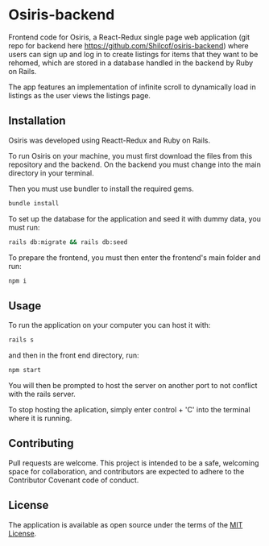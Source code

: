 # Osiris-backend

Frontend code for Osiris, a React-Redux single page web application (git repo for backend here https://github.com/Shilcof/osiris-backend) where users can sign up and log in to create listings for items that they want to be rehomed, which are stored in a database handled in the backend by Ruby on Rails.

The app features an implementation of infinite scroll to dynamically load in listings as the user views the listings page.

## Installation

Osiris was developed using Reactt-Redux and Ruby on Rails.

To run Osiris on your machine, you must first download the files from this repository and the backend. On the backend you must change into the main directory in your terminal.

Then you must use bundler to install the required gems.

```bash
bundle install
```

To set up the database for the application and seed it with dummy data, you must run:

```bash
rails db:migrate && rails db:seed
```

To prepare the frontend, you must then enter the frontend's main folder and run:

```bash
npm i
```

## Usage

To run the application on your computer you can host it with:

```bash
rails s
```

and then in the front end directory, run:

```bash
npm start
```

You will then be prompted to host the server on another port to not conflict with the rails server.

To stop hosting the aplication, simply enter control + 'C' into the terminal where it is running.

## Contributing
Pull requests are welcome. This project is intended to be a safe, welcoming space for collaboration, and contributors are expected to adhere to the Contributor Covenant code of conduct.

## License
The application is available as open source under the terms of the [MIT License](https://opensource.org/licenses/MIT).